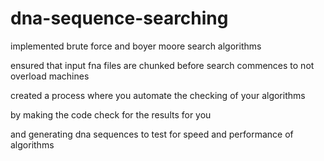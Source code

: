 # dna-sequence-searching
implemented brute force and boyer moore search algorithms

ensured that input fna files are chunked before search commences to not overload machines

created a process where you automate the checking of your algorithms

by making the code check for the results for you

and generating dna sequences to test for speed and performance of algorithms
